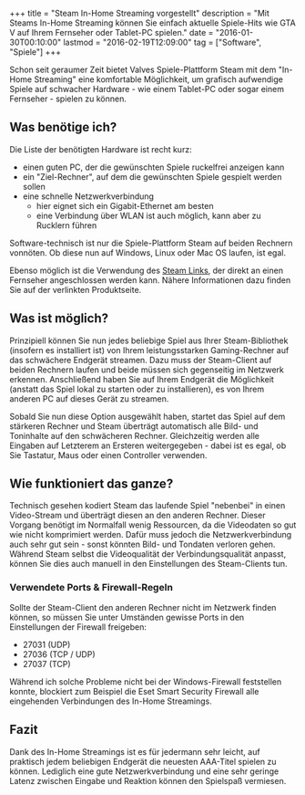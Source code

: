 +++
title       = "Steam In-Home Streaming vorgestellt"
description = "Mit Steams In-Home Streaming können Sie einfach aktuelle Spiele-Hits wie GTA V auf Ihrem Fernseher oder Tablet-PC spielen."
date        = "2016-01-30T00:10:00"
lastmod     = "2016-02-19T12:09:00"
tag         = ["Software", "Spiele"]
+++

Schon seit geraumer Zeit bietet Valves Spiele-Plattform Steam mit dem "In-Home Streaming" eine komfortable Möglichkeit, um grafisch aufwendige Spiele auf schwacher Hardware - wie einem Tablet-PC oder sogar einem Fernseher - spielen zu können.

<!--more-->

## Was benötige ich?
Die Liste der benötigten Hardware ist recht kurz:

* einen guten PC, der die gewünschten Spiele ruckelfrei anzeigen kann
* ein "Ziel-Rechner", auf dem die gewünschten Spiele gespielt werden sollen
* eine schnelle Netzwerkverbindung
	* hier eignet sich ein Gigabit-Ethernet am besten
	* eine Verbindung über WLAN ist auch möglich, kann aber zu Rucklern führen

Software-technisch ist nur die Spiele-Plattform Steam auf beiden Rechnern vonnöten. Ob diese nun auf Windows, Linux oder Mac OS laufen, ist egal.

Ebenso möglich ist die Verwendung des [Steam Links](http://store.steampowered.com/app/353380?l=german), der direkt an einen Fernseher angeschlossen werden kann. Nähere Informationen dazu finden Sie auf der verlinkten Produktseite.

## Was ist möglich?
Prinzipiell können Sie nun jedes beliebige Spiel aus Ihrer Steam-Bibliothek (insofern es installiert ist) von Ihrem leistungsstarken Gaming-Rechner auf das schwächere Endgerät streamen.
Dazu muss der Steam-Client auf beiden Rechnern laufen und beide müssen sich gegenseitig im Netzwerk erkennen. Anschließend haben Sie auf Ihrem Endgerät die Möglichkeit (anstatt das Spiel lokal zu starten oder zu installieren), es von Ihrem anderen PC auf dieses Gerät zu streamen.

Sobald Sie nun diese Option ausgewählt haben, startet das Spiel auf dem stärkeren Rechner und Steam überträgt automatisch alle Bild- und Toninhalte auf den schwächeren Rechner. Gleichzeitig werden alle Eingaben auf Letzterem an Ersteren weitergegeben - dabei ist es egal, ob Sie Tastatur, Maus oder einen Controller verwenden.

## Wie funktioniert das ganze?
Technisch gesehen kodiert Steam das laufende Spiel "nebenbei" in einen Video-Stream und überträgt diesen an den anderen Rechner. Dieser Vorgang benötigt im Normalfall wenig Ressourcen, da die Videodaten so gut wie nicht komprimiert werden. Dafür muss jedoch die Netzwerkverbindung auch sehr gut sein - sonst könnten Bild- und Tondaten verloren gehen.
Während Steam selbst die Videoqualität der Verbindungsqualität anpasst, können Sie dies auch manuell in den Einstellungen des Steam-Clients tun.

### Verwendete Ports & Firewall-Regeln
Sollte der Steam-Client den anderen Rechner nicht im Netzwerk finden können, so müssen Sie unter Umständen gewisse Ports in den Einstellungen der Firewall freigeben:

* 27031 (UDP)
* 27036 (TCP / UDP)
* 27037 (TCP)

Während ich solche Probleme nicht bei der Windows-Firewall feststellen konnte, blockiert zum Beispiel die Eset Smart Security Firewall alle eingehenden Verbindungen des In-Home Streamings.

## Fazit
Dank des In-Home Streamings ist es für jedermann sehr leicht, auf praktisch jedem beliebigen Endgerät die neuesten AAA-Titel spielen zu können. Lediglich eine gute Netzwerkverbindung und eine sehr geringe Latenz zwischen Eingabe und Reaktion können den Spielspaß vermiesen.
